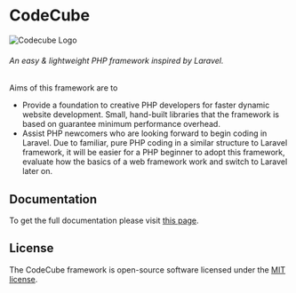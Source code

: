 # CodeCube
![Codecube Logo](http://mhasan.infinityfreeapp.com/wp-content/uploads/2019/10/68747470733a2f2f7777772e636f64656375626569742e636f6d2f77702d636f6e74656e742f75706c6f6164732f323031382f30352f6d61696e5f6c6f676f2e706e67.png)
###### An easy & lightweight PHP framework inspired by Laravel.
Aims of this framework are to
- Provide a foundation to creative PHP developers for faster dynamic website development. Small, hand-built libraries that the framework is based on guarantee minimum performance overhead.  
- Assist PHP newcomers who are looking forward to begin coding in Laravel. Due to familiar, pure PHP coding in a similar structure to Laravel framework, it will be easier for a PHP beginner to adopt this framework, evaluate how the basics of a web framework work and switch to Laravel later on. 

## Documentation

To get the full documentation please visit [this page](http://mhasan.infinityfreeapp.com/codecube-framework/).

## License

The CodeCube framework is open-source software licensed under the [MIT license](https://opensource.org/licenses/MIT).